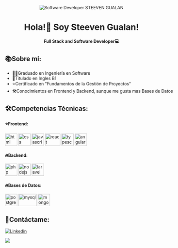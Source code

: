 <div style="text-align: center;">
    <img src="https://media.licdn.com/dms/image/D4E16AQGJiv02e6BowA/profile-displaybackgroundimage-shrink_350_1400/0/1715104516708?e=1720656000&v=beta&t=allnVDfCmgc8XZoC9mcXfN_ecNDVs1w7QPzyjKhHB5I"
        alt="Software Developer STEEVEN GUALAN">
    <h1>Hola!👋 Soy Steeven Gualan!</h1>
    <h4>Full Stack and Software Developer💻</h4>
</div>

## 📚Sobre mi:

<div style="width: 800px;">
    <ul>
        <li>👨‍💻Graduado en Ingeniería en Software</li>
        <li>📙Titulado en Ingles B1</li>
        <li>⭐️Certificado en <span>"Fundamentos de la Gestión de Proyectos"</span></li>
        <li>🛠️Conocimientos en Frontend y Backend, aunque me gusta mas Bases de Datos</li>
    </ul> 
</div>

## 🛠️Competencias Técnicas:

<h4>⭐️Frontend:</h4>
<p>
<img src="https://cdn4.iconfinder.com/data/icons/iconsimple-programming/512/html-512.png" alt="html" width="40" height=40">
<img src="https://cdn1.iconfinder.com/data/icons/logotypes/32/badge-css-3-256.png" alt="css" width="40" height=40">
<img src="https://static-00.iconduck.com/assets.00/javascript-js-icon-2048x2048-nyxvtvk0.png" alt="javascript" width="40" height=40">
<img src="https://upload.wikimedia.org/wikipedia/commons/thumb/a/a7/React-icon.svg/2300px-React-icon.svg.png" alt="react" width="50" height=40">
<img src="https://static-00.iconduck.com/assets.00/typescript-icon-icon-1024x1024-vh3pfez8.png" alt="typescript" width="40" height=40">
<img src="https://cdn3.iconfinder.com/data/icons/logos-3/250/angular-512.png" alt="angular" width="40" height=40">
</p>
<h4>🔥Backend:</h4>
<p>
<img src="https://cdn.iconscout.com/icon/premium/png-256-thumb/php-2752101-2284918.png" alt="php" width="40" height=40">
<img src="https://cdn.iconscout.com/icon/free/png-256/free-node-js-3628954-3030179.png?f=webp" alt="nodejs" width="40" height=40">
<img src="https://static-00.iconduck.com/assets.00/laravel-icon-1990x2048-xawylrh0.png" alt="laravel" width="40" height=40">
</p>
<h4>🔥Bases de Datos:</h4>
<p>
<img src="https://static-00.iconduck.com/assets.00/postgresql-icon-1987x2048-v2fkmdaw.png" alt="postgres" width="40" height=40">
<img src="https://static-00.iconduck.com/assets.00/mysql-original-wordmark-icon-2048x1064-jfbaqrzh.png" alt="mysql" width="60" height=40">
<img src="https://cdn.icon-icons.com/icons2/2415/PNG/512/mongodb_original_logo_icon_146424.png" alt="mongodb" width="40" height=40">
</p>

## 📱Contáctame:

[![Linkedin](https://img.shields.io/badge/-Steeven%20Gualan-blue?style=flat-square&logo=Linkedin&logoColor=white&link=https://www.linkedin.com/in/steevendeveloper/)](https://www.linkedin.com/in/steevendeveloper/)

![](https://img.shields.io/badge/-steevengualan%40gmail.com-DarkOrange%3F?style=flat&logo=Gmail&labelColor=gray&color=DarkOrange&link=gmail.com)



<!--

Here are some ideas to get you started:

- 🔭 I’m currently working on ...
- 🌱 I’m currently learning ...
- 👯 I’m looking to collaborate on ...
- 🤔 I’m looking for help with ...
- 💬 Ask me about ...
- 📫 How to reach me: ...
- 😄 Pronouns: ...
- ⚡ Fun fact: ...
-->
